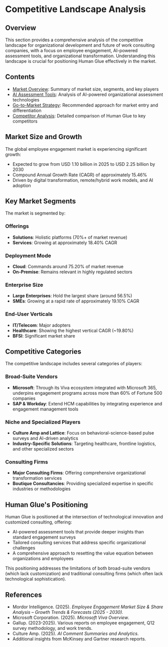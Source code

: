 # Competitive Landscape Analysis

## Overview

This section provides a comprehensive analysis of the competitive landscape for organizational development and future of work consulting companies, with a focus on employee engagement, AI-powered assessment tools, and organizational transformation. Understanding this landscape is crucial for positioning Human Glue effectively in the market.

## Contents

- [Market Overview](README.md): Summary of market size, segments, and key players
- [AI Assessment Tools](ai_assessment_tools.md): Analysis of AI-powered organizational assessment technologies
- [Go-to-Market Strategy](go_to_market_strategy.md): Recommended approach for market entry and differentiation
- [Competitor Analysis](competitor_analysis.md): Detailed comparison of Human Glue to key competitors

## Market Size and Growth

The global employee engagement market is experiencing significant growth:
- Expected to grow from USD 1.10 billion in 2025 to USD 2.25 billion by 2030
- Compound Annual Growth Rate (CAGR) of approximately 15.46%
- Driven by digital transformation, remote/hybrid work models, and AI adoption

## Key Market Segments

The market is segmented by:

### Offerings
- **Solutions**: Holistic platforms (70%+ of market revenue)
- **Services**: Growing at approximately 18.40% CAGR

### Deployment Mode
- **Cloud**: Commands around 75.20% of market revenue
- **On-Premise**: Remains relevant in highly regulated sectors

### Enterprise Size
- **Large Enterprises**: Hold the largest share (around 56.5%)
- **SMEs**: Growing at a rapid rate of approximately 19.10% CAGR

### End-User Verticals
- **IT/Telecom**: Major adopters
- **Healthcare**: Showing the highest vertical CAGR (~19.80%)
- **BFSI**: Significant market share

## Competitive Categories

The competitive landscape includes several categories of players:

### Broad-Suite Vendors
- **Microsoft**: Through its Viva ecosystem integrated with Microsoft 365, underpins engagement programs across more than 60% of Fortune 500 companies
- **SAP & Workday**: Extend HCM capabilities by integrating experience and engagement management tools

### Niche and Specialized Players
- **Culture Amp and Lattice**: Focus on behavioral-science-based pulse surveys and AI-driven analytics
- **Industry-Specific Solutions**: Targeting healthcare, frontline logistics, and other specialized sectors

### Consulting Firms
- **Major Consulting Firms**: Offering comprehensive organizational transformation services
- **Boutique Consultancies**: Providing specialized expertise in specific industries or methodologies

## Human Glue's Positioning

Human Glue is positioned at the intersection of technological innovation and customized consulting, offering:
- AI-powered assessment tools that provide deeper insights than standard engagement surveys
- Tailored consulting services that address specific organizational challenges
- A comprehensive approach to resetting the value equation between organizations and employees

This positioning addresses the limitations of both broad-suite vendors (which lack customization) and traditional consulting firms (which often lack technological sophistication).

## References

- Mordor Intelligence. (2025). *Employee Engagement Market Size & Share Analysis – Growth Trends & Forecasts (2025 - 2030).*
- Microsoft Corporation. (2025). *Microsoft Viva Overview*.
- Gallup. (2023-2025). Various reports on employee engagement, Q12 survey methodology, and work trends.
- Culture Amp. (2025). *AI Comment Summaries and Analytics*.
- Additional insights from McKinsey and Gartner research reports. 